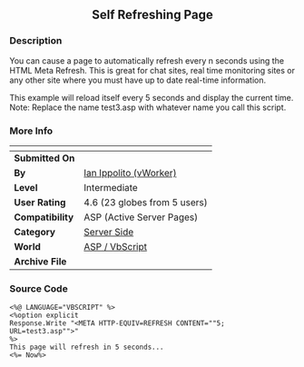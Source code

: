﻿<div align="center">

## Self Refreshing Page


</div>

### Description

You can cause a page to automatically refresh every n seconds using the HTML Meta Refresh. This is great for chat sites, real time monitoring sites or any other site where you must have up to date real-time information.

This example will reload itself every 5 seconds and display the current time. Note: Replace the name test3.asp with whatever name you call this script.
 
### More Info
 


<span>             |<span>
---                |---
**Submitted On**   |
**By**             |[Ian Ippolito \(vWorker\)](https://github.com/Planet-Source-Code/PSCIndex/blob/master/ByAuthor/ian-ippolito-vworker.md)
**Level**          |Intermediate
**User Rating**    |4.6 (23 globes from 5 users)
**Compatibility**  |ASP \(Active Server Pages\)
**Category**       |[Server Side](https://github.com/Planet-Source-Code/PSCIndex/blob/master/ByCategory/server-side__4-31.md)
**World**          |[ASP / VbScript](https://github.com/Planet-Source-Code/PSCIndex/blob/master/ByWorld/asp-vbscript.md)
**Archive File**   |[](https://github.com/Planet-Source-Code/ian-ippolito-vworker-self-refreshing-page__4-43/archive/master.zip)





### Source Code

```
<%@ LANGUAGE="VBSCRIPT" %>
<%option explicit
Response.Write "<META HTTP-EQUIV=REFRESH CONTENT=""5; URL=test3.asp"">"
%>
This page will refresh in 5 seconds...
<%= Now%>
```

